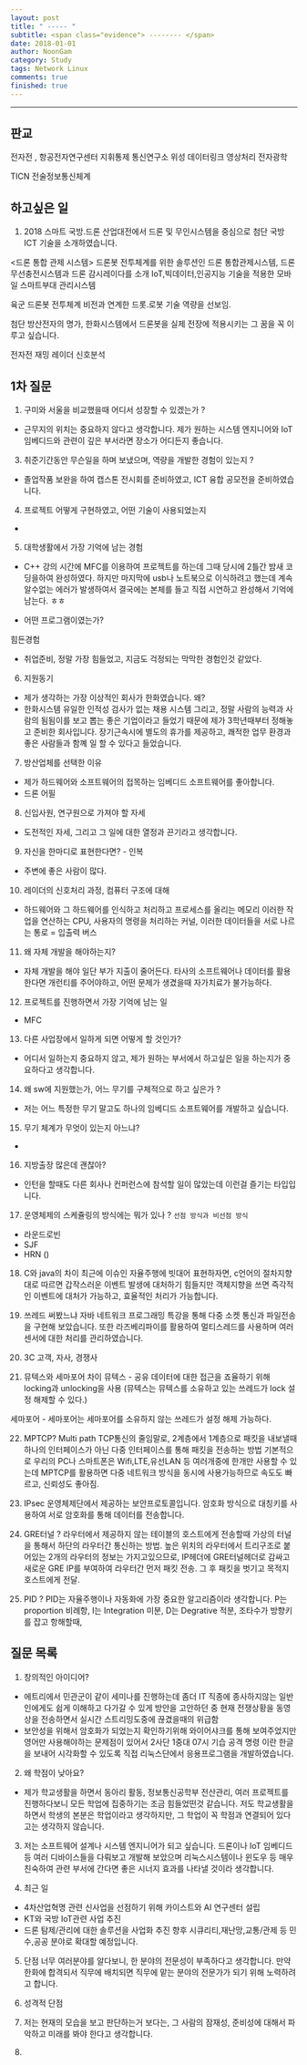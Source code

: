 ```yaml
---
layout: post
title: " ----- "
subtitle: <span class="evidence"> -------- </span>
date: 2018-01-01
author: NoonGam
category: Study
tags: Network Linux
comments: true
finished: true
---
```


---

## 판교

전자전 , 항공전자연구센터
지휘통제 통신연구소
위성 데이터링크
영상처리 전자광학

TICN 전술정보통신체계






## 하고싶은 일
1. 2018 스마트 국방.드론 산업대전에서 드론 및 무인시스템을 중심으로 첨단 국방 ICT 기술을 소개하였습니다.

<드론 통합 관제 시스템>
드론봇 전투체계를 위한 솔루션인 드론 통합관제시스템, 드론 무선충전시스템과 드론 감시레이다를 소개
IoT,빅데이터,인공지능 기술을 적용한 모바일 스마트부대 관리시스템

육군 드론봇 전투체계 비전과 연계한 드롯.로봇 기술 역량을 선보임.


첨단 방산전자의 명가, 한화시스템에서 드론봇을 실제 전장에 적용시키는 그 꿈을 꼭 이루고 싶습니다.


전자전
재밍
레이더 신호분석


## 1차 질문

1. 구미와 서울을 비교했을때 어디서 성장할 수 있겠는가 ?
- 근무지의 위치는 중요하지 않다고 생각합니다. 제가 원하는 시스템 엔지니어와 IoT 임베디드와
관련이 깊은 부서라면 장소가 어디든지 좋습니다.

3. 취준기간동안 무슨일을 하며 보냈으며, 역량을 개발한 경험이 있는지 ?
- 졸업작품 보완을 하여 캡스톤 전시회를 준비하였고, ICT 융합 공모전을 준비하였습니다.

4. 프로젝트 어떻게 구현하였고, 어떤 기술이 사용되었는지
-

5. 대학생활에서 가장 기억에 남는 경험
- C++ 강의 시간에 MFC를 이용하여 프로젝트를 하는데 그때 당시에 2틀간 밤새 코딩을하여 완성하였다.
하지만 마지막에 usb나 노트북으로 이식하려고 했는데 계속 알수없는 에러가 발생하여서 결국에는 본체를 들고
직접 시연하고 완성해서 기억에 남는다. ㅎㅎ

- 어떤 프로그램이였는가?


힘든경험
- 취업준비, 정말 가장 힘들었고, 지금도 걱정되는 막막한 경험인것 같았다.


6. 지원동기
- 제가 생각하는 가장 이상적인 회사가 한화였습니다.
왜?
- 한화시스템 유일한 인적성 검사가 없는 채용 시스템 그리고, 정말 사람의 능력과 사람의 됨됨이를 보고 뽑는 좋은 기업이라고
들었기 때문에 제가 3학년때부터 정해놓고 준비한 회사입니다.
장기근속시에 별도의 휴가를 제공하고, 쾌적한 업무 환경과 좋은 사람들과 함꼐 일 할 수 있다고 들었습니다.

7. 방산업체를 선택한 이유
- 제가 하드웨어와 소프트웨어의 접목하는 임베디드 소프트웨어를 좋아합니다.
- 드론 어필

8. 신입사원, 연구원으로 가져야 할 자세
- 도전적인 자세, 그리고 그 일에 대한 열정과 끈기라고 생각합니다.

9. 자신을 한마디로 표현한다면? - 인복
- 주변에 좋은 사람이 많다.

10. 레이더의 신호처리 과정, 컴퓨터 구조에 대해
-   하드웨어와 그 하드웨어를 인식하고 처리하고 프로세스를 올리는 메모리
이러한 작업을 연산하는 CPU, 사용자의 명령을 처리하는 커널, 이러한 데이터들을 서로 나르는 통로 = 입출력 버스


11. 왜 자체 개발을 해야하는지?
- 자체 개발을 해야 일단 부가 지출이 줄어든다. 타사의 소프트웨어나 데이터를 활용 한다면 개런티를 주어야하고,
어떤 문제가 생겼을때 자가치료가 불가능하다.

12. 프로젝트를 진행하면서 가장 기억에 남는 일
- MFC

13. 다른 사업장에서 일하게 되면 어떻게 할 것인가?
- 어디서 일하는지 중요하지 않고, 제가 원하는 부서에서 하고싶은 일을 하는지가 중요하다고 생각합니다.

14. 왜 sw에 지원했는가, 어느 무기를 구체적으로 하고 싶은가 ?
- 저는 어느 특정한 무기 말고도 하나의 임베디드 소프트웨어를 개발하고 싶습니다.

15. 무기 체계가 무엇이 있는지 아느냐?
-

16. 지방출장 많은데 괜찮아?
- 인턴을 할때도 다른 회사나 컨퍼런스에 참석할 일이 많았는데 이런걸 즐기는 타입입니다.

17. 운영체제의 스케쥴링의 방식에는 뭐가 있나 ?
`선점 방식과 비선점 방식`
- 라운드로빈
- SJF
- HRN ()

18. C와 java의 차이
최근에 이슈인 자율주행에 빗대어 표현하자면, c언어의 절차지향대로 따르면 갑작스러운 이벤트 발생에 대처하기 힘들지만
객체지향을 쓰면 즉각적인 이벤트에 대처가 가능하고, 효율적인 처리가 가능합니다.

19. 쓰레드 써봤느냐
자바 네트워크 프로그래밍 특강을 통해 다중 소켓 통신과 파일전송을 구현해 보았습니다.
또한 라즈베리파이를 활용하여 멀티스레드를 사용하며 여러 센서에 대한 처리를 관리하였습니다.

20. 3C 고객, 자사, 경쟁사


21. 뮤텍스와 세마포어 차이
뮤텍스 - 공유 데이터에 대한 접근을 죠율하기 위해 locking과 unlocking을 사용
(뮤텍스는 뮤텍스를 소유하고 있는 쓰레드가 lock 설정 해제할 수 있다.)

세마포어 - 세마포어는 세마포어를 소유하지 않는 쓰레드가 설정 해제 가능하다.

22. MPTCP?
Multi path TCP통신의 줄임말로, 2계층에서 1계층으로 패킷을 내보낼때 하나의 인터페이스가 아닌 다중 인터페이스를 통해 패킷을 전송하는 방법
기본적으로 우리의 PC나 스마트폰은 Wifi,LTE,유선LAN 등 여러개중에 한개만 사용할 수 있는데 MPTCP를 활용하면
다중 네트워크 방식을 동시에 사용가능하므로 속도도 빠르고, 신뢰성도 좋아짐.

23. IPsec
운영체제단에서 제공하는 보안프로토콜입니다. 암호화 방식으로 대칭키를 사용하여 서로 암호화를 통해 데이터를 전송합니다.

24. GRE터널 ?
라우터에서 제공하지 않는 테이블의 호스트에게 전송할때 가상의 터널을 통해서 하단의 라우터간 통신하는 방법.
높은 위치의 라우터에서 트리구조로 붙어있는 2개의 라우터의 정보는 가지고있으므로, IP헤더에 GRE터널헤더로 감싸고 새로운 GRE IP를 부여하여 라우터간 먼저 패킷 전송.
그 후 패킷을 벗기고 목적지 호스트에게 전달.


25. PID ?
PID는 자율주행이나 자동화에 가장 중요한 알고리즘이라 생각합니다.
P는 proportion 비례항,
I는 Integration 미분,
D는 Degrative 적분,
조타수가 방향키를 잡고 항해할때,


## 질문 목록

1. 창의적인 아이디어?
- 에트리에서 민관군이 같이 세미나를 진행하는데 좀더 IT 직종에 종사하지않는 일반인에게도 쉽게 이해하고 다가갈 수 있게
방안을 고안하던 중 현재 전쟁상황을 동영상을 전송하면서 실시간 스트리밍도중에 끊겼을때의 위급함
- 보안성을 위해서 암호화가 되었는지 확인하기위해 와이어샤크를 통해 보여주었지만 영어만 사용해야하는 문제점이 있어서
2사단 1중대  07시 기습 공격 명령 이란 한글을 보내어 시각화할 수 있도록 직접 리눅스단에서 응용프로그램을 개발하였습니다.

2. 왜 학점이 낮아요?
- 제가 학교생활을 하면서 동아리 활동, 정보통신공학부 전산관리, 여러 프로젝트를 진행하다보니 모든 학업에 집중하기는 조금 힘들었떤것 같습니다.
저도 학교생활을 하면서 학생의 본분은 학업이라고 생각하지만, 그 학업이 꼭 학점과 연결되어 있다고는 생각하지 않습니다.

3. 저는 소프트웨어 설계나 시스템 엔지니어가 되고 싶습니다. 드론이나 IoT 임베디드 등 여러 디바이스들을 다뤄보고 개발해 보았으며 리눅스시스템이나 윈도우 등 매우 친숙하여
관련 부서에 간다면 좋은 시너지 효과를 나타낼 것이라 생각합니다.


4. 최근 일
- 4차산업혁명 관련 신사업을 선점하기 위해 카이스트와 AI 연구센터 설립
- KT와 국방 IoT관련 사업 추진
- 드론 탐제/관리에 대한 솔루션을 사업화 추진
향후 시큐리티,재난망,교통/관제 등 민수,공공 분야로 확대할 예정입니다.


5. 단점
너무 여러분야를 알다보니, 한 분야의 전문성이 부족하다고 생각합니다. 만약 한화에 합격되서 직무에 배치되면
직무에 맡는 분야의 전문가가 되기 위해 노력하려고 합니다.

6. 성격적 단점

7. 저는 현재의 모습을 보고 판단하는거 보다는,
그 사람의 잠재성, 준비성에 대해서 파악하고 미래를 봐야 한다고 생각합니다.

8.
